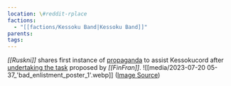 ```yaml
---
location: \#reddit-rplace
factions:
  - "[[factions/Kessoku Band|Kessoku Band]]"
parents: 
tags: 
---
```

*[[Ruskni]]* shares first instance of [propaganda](https://discord.com/channels/1093664259273130084/1131230952119615600/1131459941425750157) to assist Kessokucord after [undertaking the task](https://discord.com/channels/1093664259273130084/1131230952119615600/1131453024586444830) proposed by *[[FinFran]]*.
![[media/2023-07-20 05-37_'bad_enlistment_poster_1'.webp]]
([Image Source](https://discord.com/channels/1093664259273130084/1131230952119615600/1131459941425750157))
